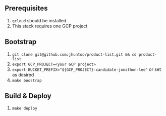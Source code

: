 
## Prerequisites 
1. `gcloud` should be installed.
1. This stack requires one GCP project


## Bootstrap 
1. `git clone git@github.com:jhuntoo/product-list.git && cd product-list`
1. `export GCP_PROJECT=<your GCP project>`
1.  `export BUCKET_PREFIX="${GCP_PROJECT}-candidate-jonathon-lee"` or set as desired 
1. `make boostrap`


## Build & Deploy 
1. `make deploy`